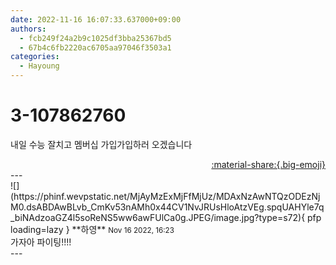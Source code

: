 ```yaml
---
date: 2022-11-16 16:07:33.637000+09:00
authors:
  - fcb249f24a2b9c1025df3bba25367bd5
  - 67b4c6fb2220ac6705aa97046f3503a1
categories:
  - Hayoung
---
```


# 3-107862760

<div class="post-container" markdown="1">
<div class="content-container md-sidebar__scrollwrap" markdown="1">

내일 수능 잘치고 멤버십 가입가입하러 오겠습니다

</div>
</div>

<div style="text-align: right;" markdown="1">
<a href="https://weverse.io/fromis9/fanpost/3-107862760" style="text-align: right;">:material-share:{.big-emoji}</a>
</div>
---

<div class="comments-container md-sidebar__scrollwrap" markdown="1">
<div class="comment" markdown="1">
<div class='id-container' markdown="1">
![](https://phinf.wevpstatic.net/MjAyMzExMjFfMjUz/MDAxNzAwNTQzODEzNjM0.dsABDAwBLvb_CmKv53nAMh0x44CV1NvJRUsHloAtzVEg.spqUAHYle7q_biNAdzoaGZ4l5soReNS5ww6awFUlCa0g.JPEG/image.jpg?type=s72){ pfp loading=lazy }
**<span class="artist">하영</span>** <small>Nov 16 2022, 16:23</small><br>
</div>
<div class='comment-body' markdown="1">
가자아 파이팅!!!!
</div>
</div>
</div>
---
